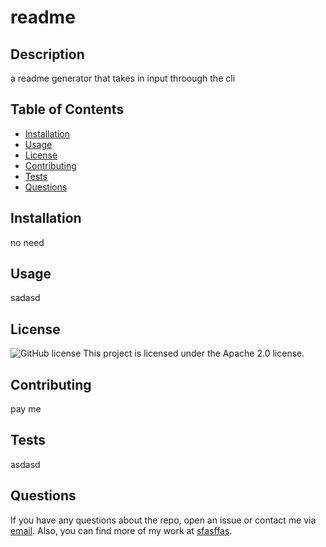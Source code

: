 # readme

## Description
a readme generator that takes in input throough the cli

## Table of Contents
- [Installation](#installation)
- [Usage](#usage)
- [License](#license)
- [Contributing](#contributing)
- [Tests](#tests)
- [Questions](#questions)

## Installation
no need

## Usage
sadasd

## License
![GitHub license](https://img.shields.io/badge/license-Apache%202.0-blue.svg)
This project is licensed under the Apache 2.0 license.

## Contributing
pay me

## Tests
asdasd

## Questions
If you have any questions about the repo, open an issue or contact me via [email](mailto:fasfasf). Also, you can find more of my work at [sfasffas](https://github.com/sfasffas).
